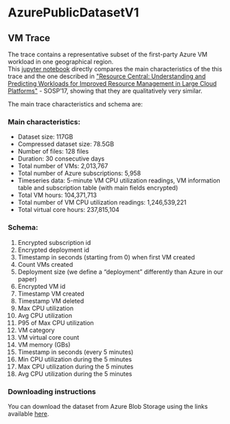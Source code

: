 # AzurePublicDatasetV1

## VM Trace
The trace contains a representative subset of the first-party Azure VM workload in one geographical region.  
This [jupyter notebook](https://github.com/Azure/AzurePublicDataset/blob/master/analysis/Azure%20Public%20Dataset%20-%20Trace%20Analysis.ipynb) directly compares the main characteristics of the this trace and the one described in ["Resource Central: Understanding and Predicting Workloads for Improved Resource Management in Large Cloud Platforms"](https://www.microsoft.com/en-us/research/wp-content/uploads/2017/10/Resource-Central-SOSP17.pdf) -  SOSP’17, showing that they are qualitatively very similar.

The main trace characteristics and schema are:

### Main characteristics:
*	Dataset size: 117GB
*	Compressed dataset size: 78.5GB
*	Number of files: 128 files
*	Duration: 30 consecutive days
*	Total number of VMs: 2,013,767
*	Total number of Azure subscriptions: 5,958
*	Timeseries data: 5-minute VM CPU utilization readings, VM information table and subscription table (with main fields encrypted)
*	Total VM hours: 104,371,713
*	Total number of VM CPU utilization readings: 1,246,539,221
*	Total virtual core hours: 237,815,104


### Schema:
1.	Encrypted subscription id
2.	Encrypted deployment id 
3.	Timestamp in seconds (starting from 0) when first VM created
4.	Count VMs created
5.	Deployment size (we define a “deployment” differently than Azure in our paper)
6.	Encrypted VM id
7.	Timestamp VM created
8.	Timestamp VM deleted
9.	Max CPU utilization
10.	Avg CPU utilization
11.	P95 of Max CPU utilization
12.	VM category
13.	VM virtual core count
14.	VM memory (GBs)
15.	Timestamp in seconds (every 5 minutes)
16.	Min CPU utilization during the 5 minutes
17.	Max CPU utilization during the 5 minutes
18.	Avg CPU utilization during the 5 minutes

### Downloading instructions
You can download the dataset from Azure Blob Storage using the links available [here](AzurePublicDatasetV1Links.txt).
